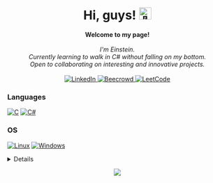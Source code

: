 <h1 align="center">Hi, guys! <img src="https://github-production-user-asset-6210df.s3.amazonaws.com/24524555/238178097-766d336d-b87d-44ba-807c-c51de2bc6b4d.gif" width="28px" alt="👋"></h1>

<p align="center">
    <b>Welcome to my page!</b><br><br>
    <i>
        I'm Einstein.<br>
        Currently learning to walk in C# without falling on my bottom.<br>
        Open to collaborating on interesting and innovative projects.<br>
    </i><br>
    <a href="https://www.linkedin.com/in/albert-einstein-araújo-nogueira">
        <img src="https://img.shields.io/badge/LinkedIn-blue?style=flat-square&logo=linkedin" alt="LinkedIn">
    </a>
    <a href="https://www.beecrowd.com.br/judge/en/users/statistics/473113">
        <img src="https://i.imgur.com/OxvHYDF.png" alt="Beecrowd">
    </a>
    <a href="https://leetcode.com/AlbertEinsteinAN">
        <img src="https://img.shields.io/badge/LeetCode-blue?style=flat-square&logo=LeetCode" alt="LeetCode">
    </a>
</p>

### Languages
[![C](https://img.shields.io/badge/c-%2300599C.svg?style=for-the-badge&logo=c&logoColor=white)](https://github.com/AlbertEinsteinAN)
[![C#](https://img.shields.io/badge/c%23-%23239120.svg?style=for-the-badge&logo=c-sharp&logoColor=white)](https://github.com/AlbertEinsteinAN)

### OS
[![Linux](https://img.shields.io/badge/linux-black?style=for-the-badge&logo=Linux)](https://github.com/AlbertEinsteinAN)
[![Windows](https://img.shields.io/badge/Windows-black?style=for-the-badge&logo=Windows)](https://github.com/AlbertEinsteinAN)

<details>
<p align="center">
  <a href="https://github.com/AlbertEinsteinAN">
    <img src="http://github-profile-summary-cards.vercel.app/api/cards/profile-details?username=AlbertEinsteinAN&theme=transparent" />
  </a>
  <a href="https://github.com/AlbertEinsteinAN">
    <img src="https://github-readme-streak-stats.herokuapp.com/?user=AlbertEinsteinAN&hide_border=true&card_width=338&theme=transparent" />
  </a>
  <a href="https://github.com/AlbertEinsteinAN">
    <img src="http://github-profile-summary-cards.vercel.app/api/cards/stats?username=AlbertEinsteinAN&theme=transparent" />
  </a>
  <a href="https://github.com/AlbertEinsteinAN">
    <img src="https://media.tenor.com/i4vcwse1bA4AAAAM/oh-my-god-it-s-albert-einstein.gif" />
  </a>
</p>
</details>

<p align="center">
  <a href="https://github.com/AlbertEinsteinAN">
    <img src="https://komarev.com/ghpvc/?username=AlbertEinsteinAN&color=blue&style=flat)" />
  </a>
</p>
<!--

- 🔭 I’m currently working on ...
- 🌱 I’m currently learning ...
- 👯 I’m looking to collaborate on ...
- 🤔 I’m looking for help with ...
- 💬 Ask me about ...
- 📫 How to reach me: ...
- 😄 Pronouns: ...
- ⚡ Fun fact: ...
-->

